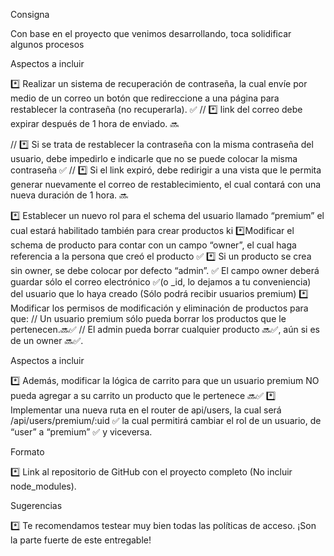 Consigna

Con base en el proyecto que venimos desarrollando, toca solidificar algunos procesos

Aspectos a incluir

*️⃣ Realizar un sistema de recuperación de contraseña, la cual envíe por medio de un correo un botón que redireccione a una página para restablecer la contraseña (no recuperarla). ✅
// *️⃣ link del correo debe expirar después de 1 hora de enviado. 🔜

// *️⃣ Si se trata de restablecer la contraseña con la misma contraseña del usuario, debe impedirlo e indicarle que no se puede colocar la misma contraseña ✅
// *️⃣ Si el link expiró, debe redirigir a una vista que le permita generar nuevamente el correo de restablecimiento, el cual contará con una nueva duración de 1 hora. 🔜


*️⃣ Establecer un nuevo rol para el schema del usuario llamado “premium” el cual estará habilitado también para crear productos ki
*️⃣Modificar el schema de producto para contar con un campo “owner”, el cual haga referencia a la persona que creó el producto ✅
*️⃣ Si un producto se crea sin owner, se debe colocar por defecto “admin”. ✅
El campo owner deberá guardar sólo el correo electrónico ✅(o _id, lo dejamos a tu conveniencia) del usuario que lo haya creado (Sólo podrá recibir usuarios premium)
*️⃣ Modificar los permisos de modificación y eliminación de productos para que:
// Un usuario premium sólo pueda borrar los productos que le pertenecen.🔜✅
// El admin pueda borrar cualquier producto 🔜✅, aún si es de un owner 🔜✅.


Aspectos a incluir

*️⃣ Además, modificar la lógica de carrito para que un usuario premium NO pueda agregar a su carrito un producto que le pertenece 🔜✅
*️⃣ Implementar una nueva ruta en el router de api/users, la cual será /api/users/premium/:uid ✅  la cual permitirá cambiar el rol de un usuario, de “user” a “premium” ✅ y viceversa. 

Formato

*️⃣ Link al repositorio de GitHub con el proyecto completo (No incluir node_modules).

Sugerencias

*️⃣ Te recomendamos testear muy bien todas las políticas de acceso. ¡Son la parte fuerte de este entregable!